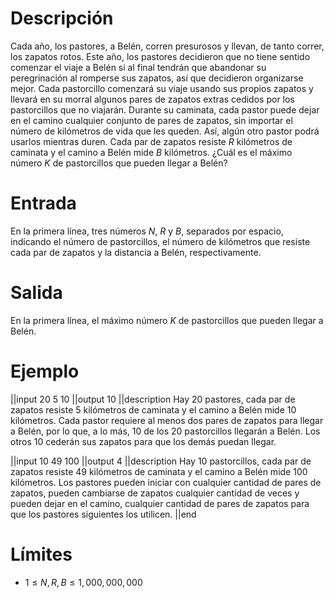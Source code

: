 # Descripción
Cada año, los pastores, a Belén, corren presurosos y llevan, de tanto correr, los zapatos rotos. Este año, los pastores decidieron que no tiene sentido comenzar el viaje a Belén si al final tendrán que abandonar su peregrinación al romperse sus zapatos, así que decidieron organizarse mejor. Cada pastorcillo comenzará su viaje usando sus propios zapatos y llevará en su morral algunos pares de zapatos extras cedidos por los pastorcillos que no viajarán. Durante su caminata, cada pastor puede dejar en el camino cualquier conjunto de pares de zapatos, sin importar el número de kilómetros de vida que les queden. Así, algún otro pastor podrá usarlos mientras duren. Cada par de zapatos resiste $R$ kilómetros de caminata y el camino a Belén mide $B$ kilómetros. ¿Cuál es el máximo número $K$ de pastorcillos que pueden llegar a Belén?


# Entrada
En la primera línea, tres números $N$, $R$ y $B$, separados por espacio, indicando el número de pastorcillos, el número de kilómetros que resiste cada par de zapatos y la distancia a Belén, respectivamente.

# Salida
En la primera línea, el máximo número $K$ de pastorcillos que pueden llegar a Belén.

# Ejemplo

||input
20 5 10
||output
10
||description
Hay 20 pastores, cada par de zapatos resiste 5 kilómetros de caminata y el camino a Belén mide 10 kilómetros. Cada pastor requiere al menos dos pares de zapatos para llegar a Belén, por lo que, a lo más, 10 de los 20 pastorcillos llegarán a Belén. Los otros 10 cederán sus zapatos para que los demás puedan llegar.

||input
10 49 100
||output
4
||description
Hay 10 pastorcillos, cada par de zapatos resiste 49 kilómetros de caminata y el camino a Belén mide 100 kilómetros. Los pastores pueden iniciar con cualquier cantidad de pares de zapatos, pueden cambiarse de zapatos cualquier cantidad de veces y pueden dejar en el camino, cualquier cantidad de pares de zapatos para que los pastores siguientes los utilicen. 
||end

# Límites

* $1 \le  N, R, B \le 1,000,000,000$


